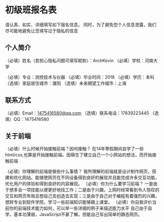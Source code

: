 # 初级班报名表

请认真、如实、详细填写如下报名信息。
同时，为了避免您个人信息泄露，我们尽可能地避免让您填写过于隐私的信息

## 个人简介

（必填）姓名（若担心隐私问题可填写昵称）：ArchKevin
（必填）学校：河南大学

（必填）专业：测控技术与仪器
（必填）毕业时间：2018
（必填）学历：本科
（选填）家庭居住城市：濮阳
（选填）未来期望工作城市：上海

## 联系方式

（必填）Email：1475416580@qq.com
（选填）联系电话：17839223445
（选填）QQ：1475416580

## 关于前端

（必填）什么时候开始接触前端？因何接触？
在14年寒假期间自学了一些html/css,也算是开始接触前端。因萌生了建立自己一个小网站的想法，而开始接触前端

（必填）你理解的前端是做些什么事情？
我所理解的前端就是设计制作网页，搭建和优化网站。能够使网页在不同设备得到良好的展现并且能完成许多交互功能，优化用户的体验和得到良好的内容展现。
（必填）你为什么要学习前端？
一是由于想多会一项技能以便更好地找工作；二是由于兴趣，上网时经常看到令人惊叹的交互和网页布局总想自己去创造去实现；三是由于自己对于编程有着强烈的兴趣，想转专业到软件学院，学习一些前端知识能够跟上课堂。
（必填）你自我评价当前你的前端技术能力如何，可以举一些详细的例子来描述能力水平
自己由于自学，基本功薄弱，JavaScript不甚了解。但能自己写出简单的静态网页。
